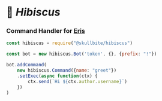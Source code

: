 # 🌺 ***Hibiscus*** 

### Command Handler for [Eris](https://abal.moe/eris 'Created by abalabahaha#9503')

```js
const hibiscus = require("@skullbite/hibiscus")

const bot = new hibiscus.Bot('token', {}, {prefix: "!"})

bot.addCommand(
    new hibiscus.Command({name: "greet"})
    .setExec(async function(ctx) {
        ctx.send(`Hi ${ctx.author.username}`)
    })
)
```